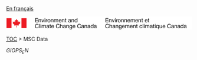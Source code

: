 [En français](geomet-giops_fr.md)

![ECCC logo](../../img_eccc-logo.png)

[TOC](../geomet-giops_en.md) > MSC Data


$GIOPS_EN$
